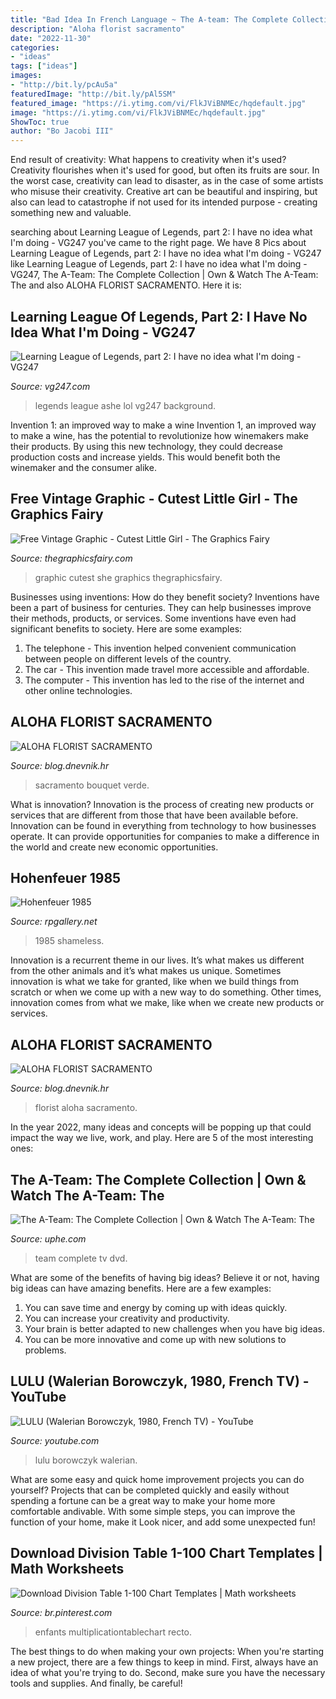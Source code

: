 ```yaml
---
title: "Bad Idea In French Language ~ The A-team: The Complete Collection"
description: "Aloha florist sacramento"
date: "2022-11-30"
categories:
- "ideas"
tags: ["ideas"]
images:
- "http://bit.ly/pcAu5a"
featuredImage: "http://bit.ly/pAl5SM"
featured_image: "https://i.ytimg.com/vi/FlkJViBNMEc/hqdefault.jpg"
image: "https://i.ytimg.com/vi/FlkJViBNMEc/hqdefault.jpg"
ShowToc: true
author: "Bo Jacobi III"
---
```



End result of creativity: What happens to creativity when it's used?
Creativity flourishes when it's used for good, but often its fruits are sour. In the worst case, creativity can lead to disaster, as in the case of some artists who misuse their creativity. Creative art can be beautiful and inspiring, but also can lead to catastrophe if not used for its intended purpose - creating something new and valuable.

	

		
searching about Learning League of Legends, part 2: I have no idea what I&#039;m doing - VG247 you've came to the right page. We have 8 Pics about Learning League of Legends, part 2: I have no idea what I&#039;m doing - VG247 like Learning League of Legends, part 2: I have no idea what I&#039;m doing - VG247, The A-Team: The Complete Collection | Own &amp; Watch The A-Team: The and also ALOHA FLORIST SACRAMENTO. Here it is:
		
    
## Learning League Of Legends, Part 2: I Have No Idea What I&#039;m Doing - VG247

<img loading=lazy src="https://assets.vg247.com/current/2015/09/ashe_league_of_legends.jpg" onerror="this.onerror=null;this.src='https://tse1.mm.bing.net/th?id=OIP.26PCsRIjm7JmbpVgl4WCdgHaEK&amp;pid=15.1';" alt="Learning League of Legends, part 2: I have no idea what I&#039;m doing - VG247">

_Source: vg247.com_

>legends league ashe lol vg247 background. 

	

Invention 1: an improved way to make a wine
Invention 1, an improved way to make a wine, has the potential to revolutionize how winemakers make their products. By using this new technology, they could decrease production costs and increase yields. This would benefit both the winemaker and the consumer alike.

    
## Free Vintage Graphic - Cutest Little Girl - The Graphics Fairy

<img loading=lazy src="https://thegraphicsfairy.com/wp-content/uploads/blogger/_CarNcodpCMA/StfE6m_REiI/AAAAAAAAEsE/taAP9mWLCK8/s1600/1acuteygfairy008b.jpg" onerror="this.onerror=null;this.src='https://tse4.mm.bing.net/th?id=OIP.FlJUPhsqLXiT3MnVuLGa8wAAAA&amp;pid=15.1';" alt="Free Vintage Graphic - Cutest Little Girl - The Graphics Fairy">

_Source: thegraphicsfairy.com_

>graphic cutest she graphics thegraphicsfairy. 

	

Businesses using inventions: How do they benefit society?
Inventions have been a part of business for centuries. They can help businesses improve their methods, products, or services.  Some inventions have even had significant benefits to society. Here are some examples: 
1. The telephone - This invention helped convenient communication between people on different levels of the country.
2. The car - This invention made travel more accessible and affordable.
3. The computer - This invention has led to the rise of the internet and other online technologies.

    
## ALOHA FLORIST SACRAMENTO

<img loading=lazy src="http://bit.ly/pAl5SM" onerror="this.onerror=null;this.src='https://tse2.mm.bing.net/th?id=OIP.lycazRfQW6FxEP2T95zNpQHaE8&amp;pid=15.1';" alt="ALOHA FLORIST SACRAMENTO">

_Source: blog.dnevnik.hr_

>sacramento bouquet verde. 

	

What is innovation?
Innovation is the process of creating new products or services that are different from those that have been available before. Innovation can be found in everything from technology to how businesses operate. It can provide opportunities for companies to make a difference in the world and create new economic opportunities.

    
## Hohenfeuer 1985

<img loading=lazy src="https://rpgallery.net/img/911_tumb.jpg" onerror="this.onerror=null;this.src='https://tse2.mm.bing.net/th?id=OIP.QbWtPBCW7MhsGijyF5VteAHaL8&amp;pid=15.1';" alt="Hohenfeuer 1985">

_Source: rpgallery.net_

>1985 shameless. 

	

Innovation is a recurrent theme in our lives. It’s what makes us different from the other animals and it’s what makes us unique. Sometimes innovation is what we take for granted, like when we build things from scratch or when we come up with a new way to do something. Other times, innovation comes from what we make, like when we create new products or services.

    
## ALOHA FLORIST SACRAMENTO

<img loading=lazy src="http://bit.ly/pcAu5a" onerror="this.onerror=null;this.src='https://tse2.mm.bing.net/th?id=OIP.EzBhebizNEl-U1fLw8aUOQAAAA&amp;pid=15.1';" alt="ALOHA FLORIST SACRAMENTO">

_Source: blog.dnevnik.hr_

>florist aloha sacramento. 

	

In the year 2022, many ideas and concepts will be popping up that could impact the way we live, work, and play. Here are 5 of the most interesting ones:

    
## The A-Team: The Complete Collection | Own &amp; Watch The A-Team: The

<img loading=lazy src="https://www.uphe.com/sites/default/files/styles/scale__319w_/public/TheATeamCompleteSeries_DVD_3D_191329094006.png?itok=EkodM1aW" onerror="this.onerror=null;this.src='https://tse3.mm.bing.net/th?id=OIP.BsPMlj9BLpkzvokFj6hZqQAAAA&amp;pid=15.1';" alt="The A-Team: The Complete Collection | Own &amp; Watch The A-Team: The">

_Source: uphe.com_

>team complete tv dvd. 

	

What are some of the benefits of having big ideas?
Believe it or not, having big ideas can have amazing benefits. Here are a few examples: 
1. You can save time and energy by coming up with ideas quickly.
2. You can increase your creativity and productivity. 
3. Your brain is better adapted to new challenges when you have big ideas.
4. You can be more innovative and come up with new solutions to problems.

    
## LULU (Walerian Borowczyk, 1980, French TV) - YouTube

<img loading=lazy src="https://i.ytimg.com/vi/FlkJViBNMEc/hqdefault.jpg" onerror="this.onerror=null;this.src='https://tse1.mm.bing.net/th?id=OIP.V5PqFJqRX_6iIZG4K1aMlgHaFj&amp;pid=15.1';" alt="LULU (Walerian Borowczyk, 1980, French TV) - YouTube">

_Source: youtube.com_

>lulu borowczyk walerian. 

	

What are some easy and quick home improvement projects you can do yourself?
Projects that can be completed quickly and easily without spending a fortune can be a great way to make your home more comfortable andivable. With some simple steps, you can improve the function of your home, make it Look nicer, and add some unexpected fun!

    
## Download Division Table 1-100 Chart Templates | Math Worksheets

<img loading=lazy src="https://i.pinimg.com/736x/fd/4e/56/fd4e5611dbceb3cb0361e8e278b6847c.jpg" onerror="this.onerror=null;this.src='https://tse4.mm.bing.net/th?id=OIP.Y0-bnCmbNEsRIWM2YiA55gHaFS&amp;pid=15.1';" alt="Download Division Table 1-100 Chart Templates | Math worksheets">

_Source: br.pinterest.com_

>enfants multiplicationtablechart recto. 

	

The best things to do when making your own projects:
When you're starting a new project, there are a few things to keep in mind. First, always have an idea of what you're trying to do. Second, make sure you have the necessary tools and supplies. And finally, be careful!

